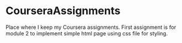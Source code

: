# CourseraAssignments
Place where I keep my Coursera assignments.
First assignment is for module 2 to implement simple html page using css file for styling.
